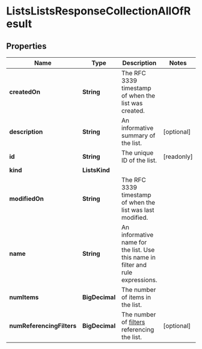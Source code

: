 

# ListsListsResponseCollectionAllOfResult


## Properties

| Name | Type | Description | Notes |
|------------ | ------------- | ------------- | -------------|
|**createdOn** | **String** | The RFC 3339 timestamp of when the list was created. |  |
|**description** | **String** | An informative summary of the list. |  [optional] |
|**id** | **String** | The unique ID of the list. |  [readonly] |
|**kind** | **ListsKind** |  |  |
|**modifiedOn** | **String** | The RFC 3339 timestamp of when the list was last modified. |  |
|**name** | **String** | An informative name for the list. Use this name in filter and rule expressions. |  |
|**numItems** | **BigDecimal** | The number of items in the list. |  |
|**numReferencingFilters** | **BigDecimal** | The number of [filters](/operations/filters-list-filters) referencing the list. |  [optional] |



